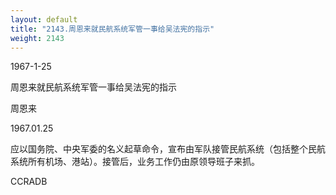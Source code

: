 ```yaml
---
layout: default
title: "2143.周恩来就民航系统军管一事给吴法宪的指示"
weight: 2143
---
```


1967-1-25

周恩来就民航系统军管一事给吴法宪的指示

周恩来

1967.01.25

应以国务院、中央军委的名义起草命令，宣布由军队接管民航系统（包括整个民航系统所有机场、港站）。接管后，业务工作仍由原领导班子来抓。

CCRADB

